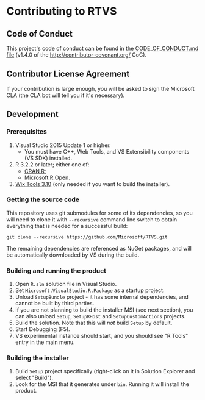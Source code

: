 # Contributing to RTVS

## Code of Conduct
This project's code of conduct can be found in the [CODE_OF_CONDUCT.md file](CODE_OF_CONDUCT.md)
(v1.4.0 of the http://contributor-covenant.org/ CoC).

## Contributor License Agreement
If your contribution is large enough, you will be asked to sign the Microsoft CLA (the CLA bot will tell you if it's necessary).

## Development

### Prerequisites

1. Visual Studio 2015 Update 1 or higher.
   - You must have C++, Web Tools, and VS Extensibility components (VS SDK) installed.
1. R 3.2.2 or later; either one of:
   - [CRAN R](https://cran.r-project.org/bin/windows/);
   - [Microsoft R Open](https://mran.revolutionanalytics.com/open/).
1. [Wix Tools 3.10](https://wix.codeplex.com/releases/view/617257) (only needed if you want to build the installer).

### Getting the source code

This repository uses git submodules for some of its dependencies, so you will need to clone it with `--recursive` command line
switch to obtain everything that is needed for a successful build:

```shell
git clone --recursive https://github.com/Microsoft/RTVS.git
```

The remaining dependencies are referenced as NuGet packages, and will be automatically downloaded by VS during the build.

### Building and running the product

1. Open `R.sln` solution file in Visual Studio.
1. Set `Microsoft.VisualStudio.R.Package` as a startup project.
1. Unload `SetupBundle` project - it has some internal dependencies, and cannot be built by third parties.
1. If you are not planning to build the installer MSI (see next section), you can also unload `Setup`, `SetupRHost` and `SetupCustomActions` projects.
1. Build the solution. Note that this will _not_ build `Setup` by default.
1. Start Debugging (F5).
1. VS experimental instance should start, and you should see "R Tools" entry in the main menu.

### Building the installer
1. Build `Setup` project specifically (right-click on it in Solution Explorer and select "Build").
1. Look for the MSI that it generates under `bin`. Running it will install the product.
